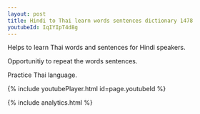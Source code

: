 ```yaml
---
layout: post
title: Hindi to Thai learn words sentences dictionary 1478 
youtubeId: IqIYIpT4d8g
---
```

 
 
Helps to learn Thai words and sentences for Hindi speakers.

Opportunitiy to repeat the words sentences. 

Practice Thai language. 
 
{% include youtubePlayer.html id=page.youtubeId %}
 
 
{% include analytics.html %}